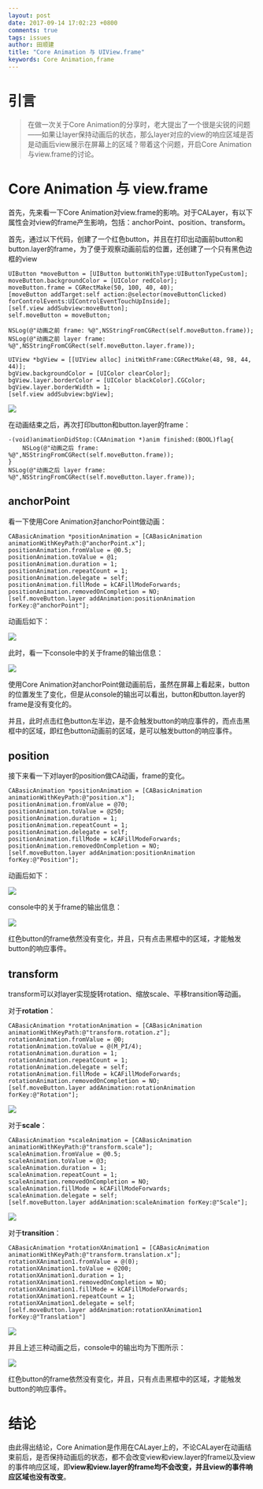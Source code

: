 ```yaml
---
layout: post
date: 2017-09-14 17:02:23 +0800
comments: true
tags: issues
author: 田顺建
title: "Core Animation 与 UIView.frame"
keywords: Core Animation,frame
---
```


# 引言

> 在做一次关于Core Animation的分享时，老大提出了一个很是尖锐的问题——如果让layer保持动画后的状态，那么layer对应的view的响应区域是否是动画后view展示在屏幕上的区域？带着这个问题，开启Core Animation与view.frame的讨论。

# Core Animation 与 view.frame

首先，先来看一下Core Animation对view.frame的影响。对于CALayer，有以下属性会对view的frame产生影响，包括：anchorPoint、position、transform。

首先，通过以下代码，创建了一个红色button，并且在打印出动画前button和button.layer的frame，为了便于观察动画前后的位置，还创建了一个只有黑色边框的view

```
UIButton *moveButton = [UIButton buttonWithType:UIButtonTypeCustom];
moveButton.backgroundColor = [UIColor redColor];
moveButton.frame = CGRectMake(50, 100, 40, 40);
[moveButton addTarget:self action:@selector(moveButtonClicked) forControlEvents:UIControlEventTouchUpInside];
[self.view addSubview:moveButton];
self.moveButton = moveButton;

NSLog(@"动画之前 frame: %@",NSStringFromCGRect(self.moveButton.frame));
NSLog(@"动画之前 layer frame: %@",NSStringFromCGRect(self.moveButton.layer.frame));

UIView *bgView = [[UIView alloc] initWithFrame:CGRectMake(48, 98, 44, 44)];
bgView.backgroundColor = [UIColor clearColor];
bgView.layer.borderColor = [UIColor blackColor].CGColor;
bgView.layer.borderWidth = 1;
[self.view addSubview:bgView];
```

![](http://ww1.sinaimg.cn/large/bccd6cf1ly1fjj9ginrdaj20fg04e748.jpg)

在动画结束之后，再次打印button和button.layer的frame：

```
-(void)animationDidStop:(CAAnimation *)anim finished:(BOOL)flag{
    NSLog(@"动画之后 frame: %@",NSStringFromCGRect(self.moveButton.frame));
}
NSLog(@"动画之后 layer frame: %@",NSStringFromCGRect(self.moveButton.layer.frame));
```

## anchorPoint

看一下使用Core Animation对anchorPoint做动画：

```
CABasicAnimation *positionAnimation = [CABasicAnimation animationWithKeyPath:@"anchorPoint.x"];
positionAnimation.fromValue = @0.5;
positionAnimation.toValue = @1;
positionAnimation.duration = 1;
positionAnimation.repeatCount = 1;
positionAnimation.delegate = self;
positionAnimation.fillMode = kCAFillModeForwards;
positionAnimation.removedOnCompletion = NO;
[self.moveButton.layer addAnimation:positionAnimation forKey:@"anchorPoint"];
```

动画后如下：

![](http://ww1.sinaimg.cn/large/bccd6cf1ly1fjj9pp0ahqj20fk04w749.jpg)

此时，看一下console中的关于frame的输出信息：

![](http://ww1.sinaimg.cn/large/bccd6cf1ly1fjjyw83lzqj20r0040gmw.jpg)

使用Core Animation对anchorPoint做动画前后，虽然在屏幕上看起来，button的位置发生了变化，但是从console的输出可以看出，button和button.layer的frame是没有变化的。

并且，此时点击红色button左半边，是不会触发button的响应事件的，而点击黑框中的区域，即红色button动画前的区域，是可以触发button的响应事件。

## position

接下来看一下对layer的position做CA动画，frame的变化。

```
CABasicAnimation *positionAnimation = [CABasicAnimation animationWithKeyPath:@"position.x"];
positionAnimation.fromValue = @70;
positionAnimation.toValue = @250;
positionAnimation.duration = 1;
positionAnimation.repeatCount = 1;
positionAnimation.delegate = self;
positionAnimation.fillMode = kCAFillModeForwards;
positionAnimation.removedOnCompletion = NO;
[self.moveButton.layer addAnimation:positionAnimation forKey:@"Position"];
```

动画后如下：

![](http://ww1.sinaimg.cn/large/bccd6cf1ly1fjja38drt6j20fc04umx5.jpg)

console中的关于frame的输出信息：

![](http://ww1.sinaimg.cn/large/bccd6cf1ly1fjjyw83lzqj20r0040gmw.jpg)

红色button的frame依然没有变化，并且，只有点击黑框中的区域，才能触发button的响应事件。

## transform

transform可以对layer实现旋转rotation、缩放scale、平移transition等动画。

对于**rotation**：

```
CABasicAnimation *rotationAnimation = [CABasicAnimation animationWithKeyPath:@"transform.rotation.z"];
rotationAnimation.fromValue = @0;
rotationAnimation.toValue = @(M_PI/4);
rotationAnimation.duration = 1;
rotationAnimation.repeatCount = 1;
rotationAnimation.delegate = self;
rotationAnimation.fillMode = kCAFillModeForwards;
rotationAnimation.removedOnCompletion = NO;
[self.moveButton.layer addAnimation:rotationAnimation forKey:@"Rotation"];
```

![](http://ww1.sinaimg.cn/large/bccd6cf1ly1fjjafk11x3j203s03iglj.jpg)

对于**scale**：

```
CABasicAnimation *scaleAnimation = [CABasicAnimation animationWithKeyPath:@"transform.scale"];
scaleAnimation.fromValue = @0.5;
scaleAnimation.toValue = @3;
scaleAnimation.duration = 1;
scaleAnimation.repeatCount = 1;
scaleAnimation.removedOnCompletion = NO;
scaleAnimation.fillMode = kCAFillModeForwards;
scaleAnimation.delegate = self;
[self.moveButton.layer addAnimation:scaleAnimation forKey:@"Scale"];
```

![](http://ww1.sinaimg.cn/large/bccd6cf1ly1fjjageveotj206c05g749.jpg)

对于**transition**：

```
CABasicAnimation *rotationXAnimation1 = [CABasicAnimation animationWithKeyPath:@"transform.translation.x"];
rotationXAnimation1.fromValue = @(0);
rotationXAnimation1.toValue = @200;
rotationXAnimation1.duration = 1;
rotationXAnimation1.removedOnCompletion = NO;
rotationXAnimation1.fillMode = kCAFillModeForwards;
rotationXAnimation1.repeatCount = 1;
rotationXAnimation1.delegate = self;
[self.moveButton.layer addAnimation:rotationXAnimation1 forKey:@"Translation"]
```

![](http://ww1.sinaimg.cn/large/bccd6cf1ly1fjjahahlfdj20fa04k749.jpg)

并且上述三种动画之后，console中的输出均为下图所示：

![](http://ww1.sinaimg.cn/large/bccd6cf1ly1fjjyw83lzqj20r0040gmw.jpg)

红色button的frame依然没有变化，并且，只有点击黑框中的区域，才能触发button的响应事件。

# 结论

由此得出结论，Core Animation是作用在CALayer上的，不论CALayer在动画结束前后，是否保持动画后的状态，都不会改变view和view.layer的frame以及view的事件响应区域，即**view和view.layer的frame均不会改变，并且view的事件响应区域也没有改变**。
